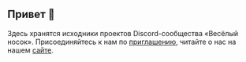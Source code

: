## Привет 👋

Здесь хранятся исходники проектов Discord-сообщества «Весёлый носок». Присоединяйтесь к нам по [приглашению](https://discord.gg/eqnEu2jzxe), читайте о нас на нашем [сайте](https://funnysockorg.github.io/).
